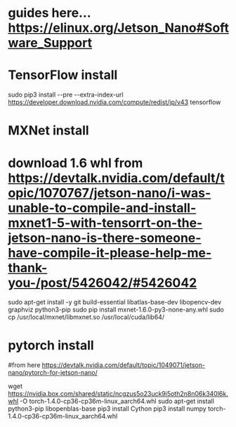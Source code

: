 
# guides here... https://elinux.org/Jetson_Nano#Software_Support



# TensorFlow install

sudo pip3 install --pre --extra-index-url https://developer.download.nvidia.com/compute/redist/jp/v43 tensorflow

# MXNet install

# download 1.6 whl from https://devtalk.nvidia.com/default/topic/1070767/jetson-nano/i-was-unable-to-compile-and-install-mxnet1-5-with-tensorrt-on-the-jetson-nano-is-there-someone-have-compile-it-please-help-me-thank-you-/post/5426042/#5426042

sudo apt-get install -y git build-essential libatlas-base-dev libopencv-dev graphviz python3-pip
sudo pip install mxnet-1.6.0-py3-none-any.whl
sudo cp /usr/local/mxnet/libmxnet.so /usr/local/cuda/lib64/


# pytorch install

#from here https://devtalk.nvidia.com/default/topic/1049071/jetson-nano/pytorch-for-jetson-nano/

wget https://nvidia.box.com/shared/static/ncgzus5o23uck9i5oth2n8n06k340l6k.whl -O torch-1.4.0-cp36-cp36m-linux_aarch64.whl
sudo apt-get install python3-pip libopenblas-base
pip3 install Cython
pip3 install numpy torch-1.4.0-cp36-cp36m-linux_aarch64.whl
